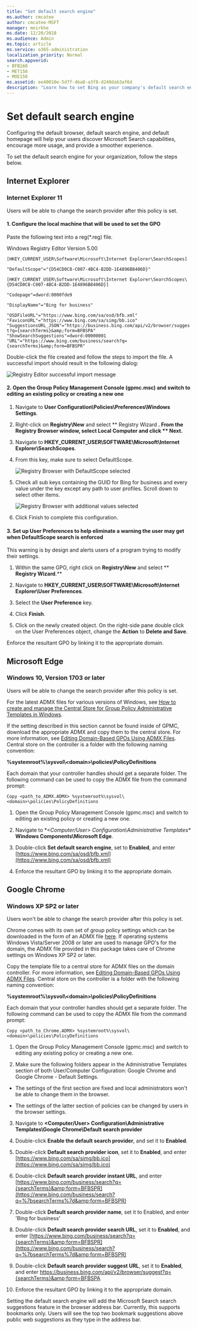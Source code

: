```yaml
---
title: "Set default search engine"
ms.author: cmcatee
author: cmcatee-MSFT
manager: mnirkhe
ms.date: 12/20/2018
ms.audience: Admin
ms.topic: article
ms.service: o365-administration
localization_priority: Normal
search.appverid:
- BFB160
- MET150
- MOE150
ms.assetid: ee40010e-5d7f-4ba8-a3f8-d240dab3af6d
description: "Learn how to set Bing as your company's default search engine using Microsoft Search."
---
```


# Set default search engine

Configuring the default browser, default search engine, and default homepage will help your users discover Microsoft Search capabilities, encourage more usage, and provide a smoother experience.
  
To set the default search engine for your organization, follow the steps below.
  
## Internet Explorer

### Internet Explorer 11

Users will be able to change the search provider after this policy is set.
  
#### 1. Configure the local machine that will be used to set the GPO

Paste the following text into a reg(\*.reg) file.
  
Windows Registry Editor Version 5.00
  
 `[HKEY_CURRENT_USER\Software\Microsoft\Internet Explorer\SearchScopes]`
  
 `"DefaultScope"="{D54CD0C8-C007-4BC4-B2DD-1E4896B8406D}"`
  
 `[HKEY_CURRENT_USER\Software\Microsoft\Internet Explorer\SearchScopes\{D54CD0C8-C007-4BC4-B2DD-1E4896B8406D}]`
  
 `"Codepage"=dword:0000fde9`
  
 `"DisplayName"="Bing for business"`
  
 `"OSDFileURL"="https://www.bing.com/sa/osd/bfb.xml" "FaviconURL"="https://www.bing.com/sa/simg/bb.ico" "SuggestionsURL_JSON"="https://business.bing.com/api/v2/browser/suggest?q={searchTerms}&amp;form=BFBSPA" "ShowSearchSuggestions"=dword:00000001 "URL"="https://www.bing.com/business/search?q={searchTerms}&amp;form=BFBSPR"`
  
Double-click the file created and follow the steps to import the file. A successful import should result in the following dialog:
  
![Registry Editor successful import message](/media/ea3686b9-f6d7-481e-9a0d-2c96891bc501.png)
  
#### 2. Open the Group Policy Management Console (gpmc.msc) and switch to editing an existing policy or creating a new one

1. Navigate to **User Configuration\Policies\Preferences\Windows Settings**.
    
2. Right-click on **Registry\New** and select ** Registry Wizard **. From the Registry Browser window, select **Local Computer** and click ** **Next**.**
    
3. Navigate to **HKEY_CURRENT_USER\SOFTWARE\Microsoft\Internet Explorer\SearchScopes**.
    
4. From this key, make sure to select DefaultScope.
    
    ![Registry Browser with DefaultScope selected](/media/ec5a450d-0cba-4e9c-acba-1a09e8e90bad.png)
  
5. Check all sub keys containing the GUID for Bing for business and every value under the key except any path to user profiles. Scroll down to select other items.
    
    ![Registry Browser with additional values selected](/media/7eef7690-8bc5-46cf-9cd8-bd134fc77a02.png)
  
6. Click Finish to complete this configuration.
    
#### 3. Set up User Preferences to help eliminate a warning the user may get when DefaultScope search is enforced

This warning is by design and alerts users of a program trying to modify their settings.
  
1. Within the same GPO, right click on **Registry\New** and select ** **Registry Wizard**.**
    
2. Navigate to **HKEY_CURRENT_USER\SOFTWARE\Microsoft\Internet Explorer\User Preferences**.
    
3. Select the **User Preference** key. 
    
4. Click **Finish**.
    
5. Click on the newly created object. On the right-side pane double click on the User Preferences object, change the **Action** to **Delete and Save**.
    
Enforce the resultant GPO by linking it to the appropriate domain.
  
## Microsoft Edge

### Windows 10, Version 1703 or later

Users will be able to change the search provider after this policy is set.
  
For the latest ADMX files for various versions of Windows, see [How to create and manage the Central Store for Group Policy Administrative Templates in Windows](https://support.microsoft.com/en-in/help/3087759/how-to-create-and-manage-the-central-store-for-group-policy-administra).
  
If the setting described in this section cannot be found inside of GPMC, download the appropriate ADMX and copy them to the central store. For more information, see [Editing Domain-Based GPOs Using ADMX Files](https://docs.microsoft.com/en-us/previous-versions/windows/it-pro/windows-vista/cc748955%28v%3dws.10%29). Central store on the controller is a folder with the following naming convention:
  
 **%systemroot%\sysvol\\<domain\>\policies\PolicyDefinitions**
  
Each domain that your controller handles should get a separate folder. The following command can be used to copy the ADMX file from the command prompt:
  
 `Copy <path_to_ADMX.ADMX> %systemroot%\sysvol\<domain>\policies\PolicyDefinitions`
  
1. Open the Group Policy Management Console (gpmc.msc) and switch to editing an existing policy or creating a new one.
    
2. Navigate to **\<Computer/User\> Configuration\Administrative Templates\** **Windows Components\Microsoft Edge**.
    
1. Double-click **Set default search engine**, set to **Enabled**, and enter [https://www.bing.com/sa/osd/bfb.xml](https://www.bing.com/sa/osd/bfb.xml)
    
3. Enforce the resultant GPO by linking it to the appropriate domain.
    
## Google Chrome

### Windows XP SP2 or later

Users won't be able to change the search provider after this policy is set.
  
Chrome comes with its own set of group policy settings which can be downloaded in the form of an ADMX file [here](https://dl.google.com/dl/edgedl/chrome/policy/policy_templates.zip). If operating systems Windows Vista/Server 2008 or later are used to manage GPO's for the domain, the ADMX file provided in this package takes care of Chrome settings on Windows XP SP2 or later.
  
Copy the template file to a central store for ADMX files on the domain controller. For more information, see [Editing Domain-Based GPOs Using ADMX Files](https://docs.microsoft.com/en-us/previous-versions/windows/it-pro/windows-vista/cc748955%28v%3dws.10%29). Central store on the controller is a folder with the following naming convention:
  
 **%systemroot%\sysvol\\<domain\>\policies\PolicyDefinitions**
  
Each domain that your controller handles should get a separate folder. The following command can be used to copy the ADMX file from the command prompt:
  
 `Copy <path_to_Chrome.ADMX> %systemroot%\sysvol\<domain>\policies\PolicyDefinitions`
  
1. Open the Group Policy Management Console (gpmc.msc) and switch to editing any existing policy or creating a new one.
    
2. Make sure the following folders appear in the Administrative Templates section of both User/Computer Configuration: Google Chrome and Google Chrome - Default Settings.
    
  - The settings of the first section are fixed and local administrators won't be able to change them in the browser.
    
  - The settings of the latter section of policies can be changed by users in the browser settings.
    
3. Navigate to **\<Computer/User\> Configuration\Administrative Templates\Google Chrome\Default search provider**
    
1. Double-click **Enable the default search provider**, and set it to **Enabled**.
    
2. Double-click **Default search provider icon**, set it to **Enabled**, and enter [https://www.bing.com/sa/simg/bb.ico](https://www.bing.com/sa/simg/bb.ico)
    
3. Double-click **Default search provider instant URL**, and enter [https://www.bing.com/business/search?q={searchTerms}&amp;form=BFBSPR](https://www.bing.com/business/search?q=%7bsearchTerms%7d&amp;form=BFBSPR)
    
4. Double-click **Default search provider name**, set it to Enabled, and enter 'Bing for business'
    
5. Double-click **Default search provider search URL**, set it to **Enabled**, and enter [https://www.bing.com/business/search?q={searchTerms}&amp;form=BFBSPR](https://www.bing.com/business/search?q=%7bsearchTerms%7d&amp;form=BFBSPR)
    
6. Double-click **Default search provider suggest URL**, set it to **Enabled**, and enter https://business.bing.com/api/v2/browser/suggest?q={searchTerms}&amp;form=BFBSPA 
    
4. Enforce the resultant GPO by linking it to the appropriate domain.
    
Setting the default search engine will add the Microsoft Search search suggestions feature in the browser address bar. Currently, this supports bookmarks only. Users will see the top two bookmark suggestions above public web suggestions as they type in the address bar.